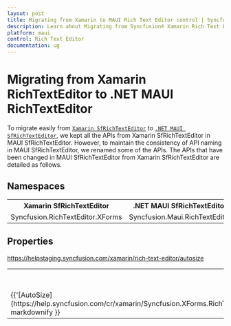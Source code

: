 ```yaml
---
layout: post
title: Migrating from Xamarin to MAUI Rich Text Editor control | Syncfusion®
description: Learn about Migrating from Syncfusion® Xamarin Rich Text Editor to Syncfusion® .NET MAUI Rich Text Editor control and more.
platform: maui 
control: Rich Text Editor
documentation: ug
---
```


# Migrating from Xamarin RichTextEditor to .NET MAUI RichTextEditor

To migrate easily from [`Xamarin SfRichTextEditor`](https://help.syncfusion.com/cr/xamarin/Syncfusion.SfRichTextEditor.XForms.SfRichTextEditor.html) to [`.NET MAUI SfRichTextEditor`](https://help.syncfusion.com/cr/maui/Syncfusion.Maui.RichTextEditor.SfRichTextEditor.html?tabs=tabid-1), we kept all the APIs from Xamarin SfRichTextEditor in MAUI SfRichTextEditor. However, to maintain the consistency of API naming in MAUI SfRichTextEditor, we renamed some of the APIs. The APIs that have been changed in MAUI SfRichTextEditor from Xamarin SfRichTextEditor are detailed as follows.

## Namespaces 

<table>
<tr>
<th>Xamarin SfRichTextEditor</th>
<th>.NET MAUI SfRichTextEditor</th></tr>
<tr>
<td>Syncfusion.RichTextEditor.XForms</td>
<td>Syncfusion.Maui.RichTextEditor</td></tr>
</table>

## Properties

<table> 
<tr>
<th>Xamarin SfRichTextEditor</th>
<th>.NET MAUI SfRichTextEditor</th>
<th>Description</th></tr>
<tr>
<td>{{'[AutoSize](https://help.syncfusion.com/cr/xamarin/Syncfusion.XForms.RichTextEditor.SfRichTextEditor.html#Syncfusion_XForms_RichTextEditor_SfRichTextEditor_AutoSize)'| markdownify }}</td>

https://helpstaging.syncfusion.com/xamarin/rich-text-editor/autosize
<td>EnableAutoSize</td>
<td>Gets or sets the value of AutoSize.
</td></tr>
</table>
